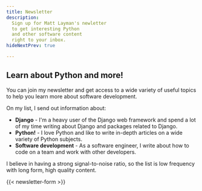```yaml
---
title: Newsletter
description:
  Sign up for Matt Layman's newletter
  to get interesting Python
  and other software content
  right to your inbox.
hideNextPrev: true

---
```


## Learn about Python and more!

You can join my newsletter and get access
to a wide variety of useful topics
to help you learn more about software development.

On my list, I send out information about:

* **Django** -
    I'm a heavy user
    of the Django web framework
    and spend a lot of my time writing
    about Django
    and packages related to Django.
* **Python!** -
    I love Python and like to write in-depth articles
    on a wide variety of Python subjects.
* **Software development** -
    As a software engineer,
    I write about how to code
    on a team
    and work with other developers.

I believe in having a strong signal-to-noise ratio,
so the list is low frequency
with long form, high quality content.

<div class="hidden sm:block">
{{< newsletter-form >}}
</div>
